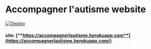 # Accompagner l'autisme website

[![Deploy](https://www.herokucdn.com/deploy/button.png)](https://heroku.com/deploy)

#### site: [**https://accompagnerlautisme.herokuapp.com**](https://accompagnerlautisme.herokuapp.com/)

